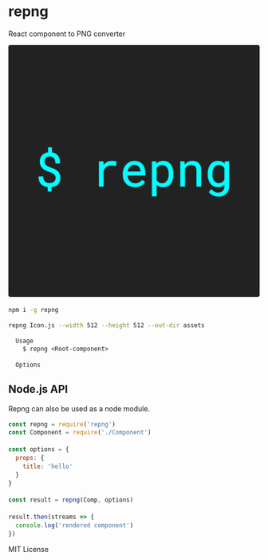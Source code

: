 
# repng

React component to PNG converter

![](examples/repng.png)

```sh
npm i -g repng
```

```sh
repng Icon.js --width 512 --height 512 --out-dir assets
```

```
  Usage
    $ repng <Root-component>

  Options
```

## Node.js API

Repng can also be used as a node module.

```js
const repng = require('repng')
const Component = require('./Component')

const options = {
  props: {
    title: 'hello'
  }
}

const result = repng(Comp, options)

result.then(streams => {
  console.log('rendered component')
})
```

MIT License
